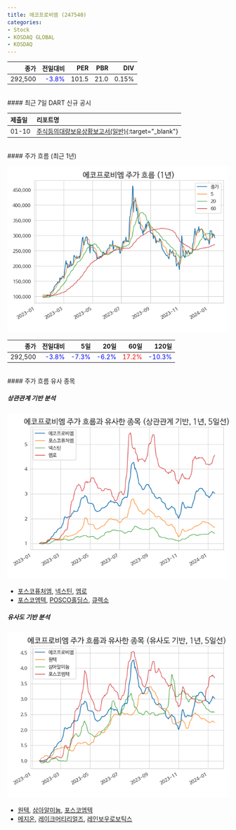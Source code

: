```yaml
---
title: 에코프로비엠 (247540)
categories:
- Stock
- KOSDAQ GLOBAL
- KOSDAQ
---
```


|**종가**|**전일대비**|**PER**|**PBR**|**DIV**|
|---:|-------:|--:|--:|--:|
|292,500|<span style="color: blue">-3.8%</span>|101.5|21.0|0.15%|

<!-- more -->

<br>
#### 최근 7일 DART 신규 공시


|**제출일**|**리포트명**|
|:-----|:-------|
|01-10|[주식등의대량보유상황보고서(일반)](https://dart.fss.or.kr/dsaf001/main.do?rcpNo=20240110000062){:target="_blank"}|

<br>
#### 주가 흐름 (최근 1년)

![247540](/assets/images/stock/247540.png)

|**종가**|**전일대비**|**5일**|**20일**|**60일**|**120일**|
|---:|-------:|--:|---:|---:|----:|
|292,500|<span style="color: blue">-3.8%</span>|<span style="color: blue">-7.3%</span>|<span style="color: blue">-6.2%</span>|<span style="color: red">17.2%</span>|<span style="color: blue">-10.3%</span>|

<br>
#### 주가 흐름 유사 종목

##### 상관관계 기반 분석

![247540](/assets/images/stock/247540_corr.png)
- [포스코퓨처엠](/003670/), [넥스틴](/348210/), [엠로](/058970/)
- [포스코엠텍](/009520/), [POSCO홀딩스](/005490/), [큐렉소](/060280/)

##### 유사도 기반 분석

![247540](/assets/images/stock/247540_sim.png)
- [원텍](/336570/), [삼아알미늄](/006110/), [포스코엠텍](/009520/)
- [메지온](/140410/), [레이크머티리얼즈](/281740/), [레인보우로보틱스](/277810/)